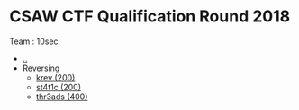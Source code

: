 # CSAW CTF Qualification Round 2018

Team : 10sec

* [..](./../)
* Reversing
  * [krev (200)](./krev.md)
  * [st4t1c (200)](./st4t1c.md)
  * [thr3ads (400)](./thr3ads.md)
